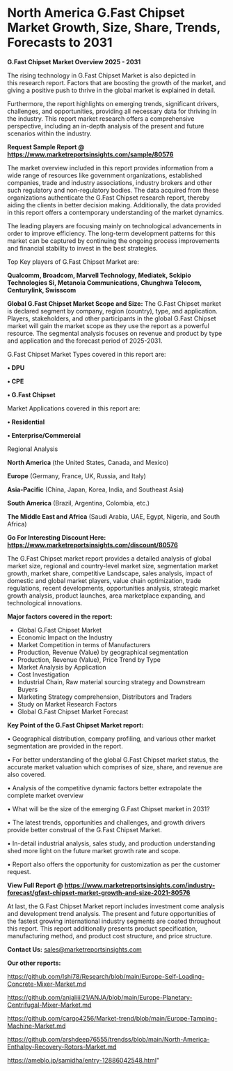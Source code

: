 # North America G.Fast Chipset Market Growth, Size, Share, Trends, Forecasts to 2031

<Strong> G.Fast Chipset Market Overview 2025 - 2031</strong>

The rising technology in G.Fast Chipset Market is also depicted in this research report. Factors that are boosting the growth of the market, and giving a positive push to thrive in the global market is explained in detail.

Furthermore, the report highlights on emerging trends, significant drivers, challenges, and opportunities, providing all necessary data for thriving in the industry. This report market research offers a comprehensive perspective, including an in-depth analysis of the present and future scenarios within the industry.

<strong>Request Sample Report @ <a href=https://www.marketreportsinsights.com/sample/80576>https://www.marketreportsinsights.com/sample/80576</a></strong>

The market overview included in this report provides information from a wide range of resources like government organizations, established companies, trade and industry associations, industry brokers and other such regulatory and non-regulatory bodies. The data acquired from these organizations authenticate the G.Fast Chipset research report, thereby aiding the clients in better decision making. Additionally, the data provided in this report offers a contemporary understanding of the market dynamics.

The leading players are focusing mainly on technological advancements in order to improve efficiency. The long-term development patterns for this market can be captured by continuing the ongoing process improvements and financial stability to invest in the best strategies.

Top Key players of G.Fast Chipset Market are:

<strong>Qualcomm, Broadcom, Marvell Technology, Mediatek, Sckipio Technologies Si, Metanoia Communications, Chunghwa Telecom, Centurylink, Swisscom</strong>

<strong><b>Global G.Fast Chipset Market Scope and Size:</b></strong>
The G.Fast Chipset market is declared segment by company, region (country), type, and application. Players, stakeholders, and other participants in the global G.Fast Chipset market will gain the market scope as they use the report as a powerful resource. The segmental analysis focuses on revenue and product by type and application and the forecast period of 2025-2031.

G.Fast Chipset Market Types covered in this report are:

<strong>• DPU

• CPE

• G.Fast Chipset</strong>

Market Applications covered in this report are:

<strong>• Residential

• Enterprise/Commercial</strong> 

Regional Analysis

<strong>North America</strong> (the United States, Canada, and Mexico)

<strong>Europe</strong> (Germany, France, UK, Russia, and Italy)

<strong>Asia-Pacific</strong> (China, Japan, Korea, India, and Southeast Asia)

<strong>South America</strong> (Brazil, Argentina, Colombia, etc.)

<strong>The Middle East and Africa</strong> (Saudi Arabia, UAE, Egypt, Nigeria, and South Africa)

<strong>Go For Interesting Discount Here: <a href=https://www.marketreportsinsights.com/discount/80576>https://www.marketreportsinsights.com/discount/80576</a></strong>

The G.Fast Chipset market report provides a detailed analysis of global market size, regional and country-level market size, segmentation market growth, market share, competitive Landscape, sales analysis, impact of domestic and global market players, value chain optimization, trade regulations, recent developments, opportunities analysis, strategic market growth analysis, product launches, area marketplace expanding, and technological innovations.

<strong><b>Major factors covered in the report:</b></strong>
<ul>
  <li>Global G.Fast Chipset Market </li>
  <li>Economic Impact on the Industry</li>
  <li>Market Competition in terms of Manufacturers</li>
  <li>Production, Revenue (Value) by geographical segmentation</li>
  <li>Production, Revenue (Value), Price Trend by Type</li>
  <li>Market Analysis by Application</li>
  <li>Cost Investigation</li>
  <li>Industrial Chain, Raw material sourcing strategy and Downstream Buyers</li>
  <li>Marketing Strategy comprehension, Distributors and Traders</li>
  <li>Study on Market Research Factors</li>
  <li>Global G.Fast Chipset Market Forecast</li>
</ul>

<strong><b>Key Point of the G.Fast Chipset Market report:</b></strong>

• Geographical distribution, company profiling, and various other market segmentation are provided in the report.

• For better understanding of the global G.Fast Chipset market status, the accurate market valuation which comprises of size, share, and revenue are also covered.

• Analysis of the competitive dynamic factors better extrapolate the complete market overview

• What will be the size of the emerging G.Fast Chipset market in 2031?

• The latest trends, opportunities and challenges, and growth drivers provide better construal of the G.Fast Chipset Market.

• In-detail industrial analysis, sales study, and production understanding shed more light on the future market growth rate and scope.

• Report also offers the opportunity for customization as per the customer request.

<strong><b>View Full Report @ <a href=https://www.marketreportsinsights.com/industry-forecast/gfast-chipset-market-growth-and-size-2021-80576>https://www.marketreportsinsights.com/industry-forecast/gfast-chipset-market-growth-and-size-2021-80576</a></b></strong>


At last, the G.Fast Chipset Market report includes investment come analysis and development trend analysis. The present and future opportunities of the fastest growing international industry segments are coated throughout this report. This report additionally presents product specification, manufacturing method, and product cost structure, and price structure.

<strong>Contact Us:</strong>
sales@marketreportsinsights.com

<strong>Our other reports:</strong>

<a href=https://github.com/Ishi78/Research/blob/main/Europe-Self-Loading-Concrete-Mixer-Market.md>https://github.com/Ishi78/Research/blob/main/Europe-Self-Loading-Concrete-Mixer-Market.md</a>

<a href=https://github.com/anjaliiii21/ANJA/blob/main/Europe-Planetary-Centrifugal-Mixer-Market.md>https://github.com/anjaliiii21/ANJA/blob/main/Europe-Planetary-Centrifugal-Mixer-Market.md</a>

<a href=https://github.com/cargo4256/Market-trend/blob/main/Europe-Tamping-Machine-Market.md>https://github.com/cargo4256/Market-trend/blob/main/Europe-Tamping-Machine-Market.md</a>

<a href=https://github.com/arshdeep76555/trendss/blob/main/North-America-Enthalpy-Recovery-Rotors-Market.md>https://github.com/arshdeep76555/trendss/blob/main/North-America-Enthalpy-Recovery-Rotors-Market.md</a>

<a href=https://ameblo.jp/samidha/entry-12886042548.html>https://ameblo.jp/samidha/entry-12886042548.html</a>"
